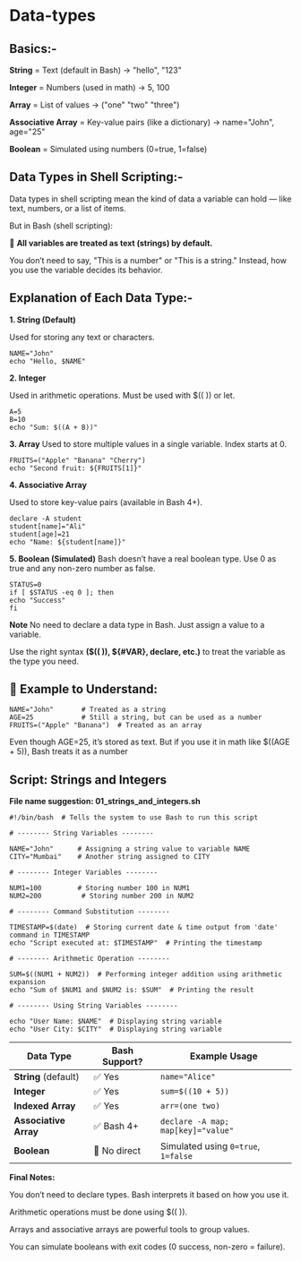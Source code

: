 # Data-types

## Basics:-
**String** = Text (default in Bash) → "hello", "123"

**Integer** = Numbers (used in math) → 5, 100

**Array** = List of values → ("one" "two" "three")

**Associative Array** = Key-value pairs (like a dictionary) → name="John", age="25"

**Boolean** = Simulated using numbers (0=true, 1=false)

## Data Types in Shell Scripting:-

Data types in shell scripting mean the kind of data a variable can hold — like text, numbers, or a list of items.

But in Bash (shell scripting):

🔸 **All variables are treated as text (strings) by default.**

You don’t need to say, "This is a number" or "This is a string."
Instead, how you use the variable decides its behavior.

## Explanation of Each Data Type:-

**1. String (Default)**

Used for storing any text or characters.

    NAME="John"
    echo "Hello, $NAME"

**2. Integer**

Used in arithmetic operations. Must be used with $(( )) or let.

    A=5
    B=10
    echo "Sum: $((A + B))"

**3. Array**
Used to store multiple values in a single variable. Index starts at 0.

    FRUITS=("Apple" "Banana" "Cherry")
    echo "Second fruit: ${FRUITS[1]}"

**4. Associative Array**

Used to store key-value pairs (available in Bash 4+).

    declare -A student
    student[name]="Ali"
    student[age]=21
    echo "Name: ${student[name]}"

**5. Boolean (Simulated)**
Bash doesn’t have a real boolean type. Use 0 as true and any non-zero number as false.

    STATUS=0
    if [ $STATUS -eq 0 ]; then
    echo "Success"
    fi

 **Note**
No need to declare a data type in Bash. Just assign a value to a variable.

Use the right syntax **($(( )), ${#VAR}, declare, etc.)** to treat the variable as the type you need.


## 🧾 Example to Understand:

    NAME="John"       # Treated as a string
    AGE=25            # Still a string, but can be used as a number
    FRUITS=("Apple" "Banana")  # Treated as an array

Even though AGE=25, it’s stored as text. But if you use it in math like $((AGE + 5)), Bash treats it as a number

## Script: Strings and Integers

**File name suggestion: 01_strings_and_integers.sh**

    #!/bin/bash  # Tells the system to use Bash to run this script

    # -------- String Variables --------

    NAME="John"      # Assigning a string value to variable NAME
    CITY="Mumbai"    # Another string assigned to CITY

    # -------- Integer Variables --------

    NUM1=100         # Storing number 100 in NUM1
    NUM2=200          # Storing number 200 in NUM2

    # -------- Command Substitution --------

    TIMESTAMP=$(date)  # Storing current date & time output from 'date' command in TIMESTAMP
    echo "Script executed at: $TIMESTAMP"  # Printing the timestamp

    # -------- Arithmetic Operation --------

    SUM=$((NUM1 + NUM2))  # Performing integer addition using arithmetic expansion
    echo "Sum of $NUM1 and $NUM2 is: $SUM"  # Printing the result

    # -------- Using String Variables --------

    echo "User Name: $NAME"  # Displaying string variable
    echo "User City: $CITY"  # Displaying string variable

|     Data Type         |  Bash Support?  |           Example Usage             |
| --------------------- | -------------   | ----------------------------------- |
| **String** (default)  | ✅ Yes         | `name="Alice"`                      |
| **Integer**           | ✅ Yes         | `sum=$((10 + 5))`                   |
| **Indexed Array**     | ✅ Yes         | `arr=(one two)`                     |
| **Associative Array** | ✅ Bash 4+     | `declare -A map; map[key]="value"`  |
| **Boolean**           | 🚫 No direct   | Simulated using `0=true`, `1=false` |


**Final Notes:**

You don’t need to declare types. Bash interprets it based on how you use it.

Arithmetic operations must be done using $(( )).

Arrays and associative arrays are powerful tools to group values.

You can simulate booleans with exit codes (0 success, non-zero = failure).




